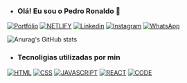* ### Olá! Eu sou o Pedro Ronaldo 👋

[![Portfólio](https://img.shields.io/badge/Portfólio-000000?style=for-the-badge&logo=About.me&logoColor=green)](https://pedro-portfolio06.netlify.app/)
[![NETLIFY](https://img.shields.io/badge/Netlify-00C7B7?style=for-the-badge&logo=netlify&logoColor=white)](https://app.netlify.com/teams/pedrortc/overview)
[![Linkedin](https://img.shields.io/badge/LinkedIn-0077B5?style=for-the-badge&logo=linkedin&logoColor=white)](https://www.linkedin.com/in/pedro-ronaldo-415022248/)
[![Instagram](https://img.shields.io/badge/Instagram-E4405F?style=for-the-badge&logo=instagram&logoColor=white)](https://www.instagram.com/pedroronaldo_tec/)
[![WhatsApp](https://img.shields.io/badge/WhatsApp-25D366?style=for-the-badge&logo=whatsapp&logoColor=white)](https://api.whatsapp.com/send?phone=5585988996987)


​![Anurag's GitHub stats](https://github-readme-stats.vercel.app/api?username=PedroRTC&show_icons=true&theme=merko)

* ### Tecnoligias utilizadas por min

[![HTML](https://img.shields.io/badge/HTML5-E34F26?style=for-the-badge&logo=html5&logoColor=white)]()
[![CSS](https://img.shields.io/badge/CSS3-1572B6?style=for-the-badge&logo=css3&logoColor=white)]()
[![JAVASCRIPT](https://img.shields.io/badge/JavaScript-F7DF1E?style=for-the-badge&logo=javascript&logoColor=black)]()
[![REACT](https://img.shields.io/badge/React-20232A?style=for-the-badge&logo=react&logoColor=61DAFB)]()
[![CODE](https://img.shields.io/badge/Visual_Studio_Code-0078D4?style=for-the-badge&logo=visual%20studio%20code&logoColor=white)]()


